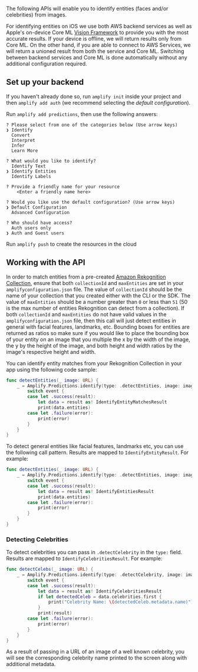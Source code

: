 The following APIs will enable you to identify entities (faces and/or celebrities) from images.

For identifying entities on iOS we use both AWS backend services as well as Apple's on-device Core ML [Vision Framework](https://developer.apple.com/documentation/vision) to provide you with the most accurate results. If your device is offline, we will return results only from Core ML. On the other hand, if you are able to connect to AWS Services, we will return a unioned result from both the service and Core ML. Switching between backend services and Core ML is done automatically without any additional configuration required.

## Set up your backend

If you haven't already done so, run `amplify init` inside your project and then `amplify add auth` (we recommend selecting the *default configuration*).

Run `amplify add predictions`, then use the following answers:

```console
? Please select from one of the categories below (Use arrow keys)
❯ Identify
  Convert
  Interpret
  Infer
  Learn More
  
? What would you like to identify?
  Identify Text
❯ Identify Entities
  Identify Labels

? Provide a friendly name for your resource
    <Enter a friendly name here>

? Would you like use the default configuration? (Use arrow keys)
❯ Default Configuration
  Advanced Configuration

? Who should have access?
  Auth users only
❯ Auth and Guest users
```

Run `amplify push` to create the resources in the cloud


## Working with the API

In order to match entities from a pre-created [Amazon Rekognition Collection](https://docs.aws.amazon.com/rekognition/latest/dg/collections.html), ensure that both `collectionId` and `maxEntities` are set in your `amplifyconfiguration.json` file. The value of `collectionId` should be the name of your collection that you created either with the CLI or the SDK. The value of `maxEntities` should be a number greater than `0` or less than `51` (50 is the max number of entities Rekognition can detect from a collection). If both `collectionId` and `maxEntities` do not have valid values in the `amplifyconfiguration.json` file, then this call will just detect entities in general with facial features, landmarks, etc. Bounding boxes for entities are returned as ratios so make sure if you would like to place the bounding box of your entity on an image that you multiple the x by the width of the image, the y by the height of the image, and both height and width ratios by the image's respective height and width.

You can identify entity matches from your Rekognition Collection in your app using the following code sample:

``` swift
func detectEntities(_ image: URL) {
    _ = Amplify.Predictions.identify(type: .detectEntities, image: image) { event in
        switch event {
        case let .success(result):
            let data = result as! IdentifyEntityMatchesResult
            print(data.entities)
        case let .failure(error):
            print(error)
        }
    }
}
```

To detect general entities like facial features, landmarks etc, you can use the following call pattern. Results are mapped to `IdentifyEntityResult`. For example:

``` swift
func detectEntities(_ image: URL) {
    _ = Amplify.Predictions.identify(type: .detectEntities, image: image) { event in
        switch event {
        case let .success(result):
            let data = result as! IdentifyEntitiesResult
            print(data.entities)
        case let .failure(error):
            print(error)
        }
    }
}
```

### Detecting Celebrities

To detect celebrities you can pass in `.detectCelebrity` in the `type:` field. Results are mapped to `IdentifyCelebritiesResult`. For example:

``` swift
func detectCelebs(_ image: URL) {
    _ = Amplify.Predictions.identify(type: .detectCelebrity, image: image) { event in
        switch event {
        case let .success(result):
            let data = result as! IdentifyCelebritiesResult
            if let detectedCeleb = data.celebrities.first {
                print("Celebrity Name: \(detectedCeleb.metadata.name)")
            }
            print(result)
        case let .failure(error):
            print(error)
        }
    }
}
```
As a result of passing in a URL of an image of a well known celebrity, you will see the corresponding celebrity name printed to the screen along with additional metadata.
